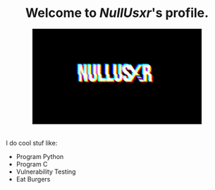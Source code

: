 <!DOCTYPE html>
<html>
  <body>
    <center><h1>Welcome to <I>NullUsxr</I>'s profile.</h1>
	<img src="https://raw.githubusercontent.com/NullUsxr/NullUsxr/main/NullUsxr_384x216.png" alt="NullUsxr"></center>
    <br>
    <p font-family="Terminal";>I do cool stuf like: </p>
    <ul>
      <li>Program Python</li>
      <li>Program C</li>
      <li>Vulnerability Testing</li>
      <li>Eat Burgers</li>
    </ul>
  </body>
</html>
